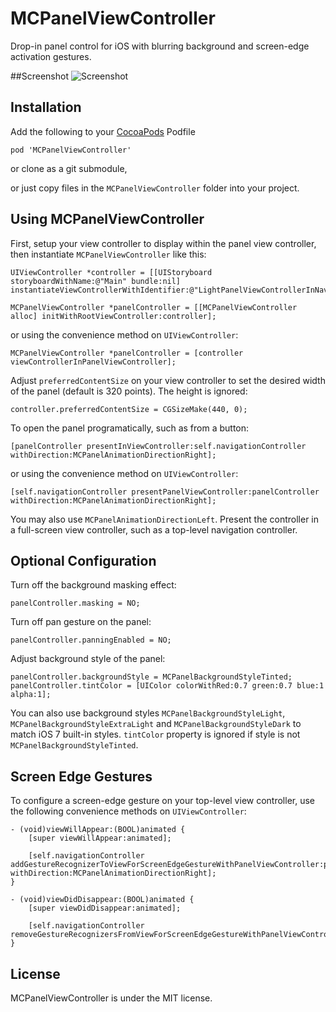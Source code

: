 MCPanelViewController
=====================

Drop-in panel control for iOS with blurring background and screen-edge activation gestures.


##Screenshot
![Screenshot](https://raw.github.com/matthewcheok/MCPanelViewController/master/screenshot.png "Example of MCPanelViewController")

## Installation

Add the following to your [CocoaPods](http://cocoapods.org/) Podfile

    pod 'MCPanelViewController'

or clone as a git submodule,

or just copy files in the ```MCPanelViewController``` folder into your project.

## Using MCPanelViewController

First, setup your view controller to display within the panel view controller, then instantiate `MCPanelViewController` like this:

    UIViewController *controller = [[UIStoryboard storyboardWithName:@"Main" bundle:nil] instantiateViewControllerWithIdentifier:@"LightPanelViewControllerInNavigationController"];

    MCPanelViewController *panelController = [[MCPanelViewController alloc] initWithRootViewController:controller];

or using the convenience method on `UIViewController`:

    MCPanelViewController *panelController = [controller viewControllerInPanelViewController];

Adjust `preferredContentSize` on your view controller to set the desired width of the panel (default is 320 points). The height is ignored:

    controller.preferredContentSize = CGSizeMake(440, 0);

To open the panel programatically, such as from a button:

    [panelController presentInViewController:self.navigationController withDirection:MCPanelAnimationDirectionRight];

or using the convenience method on `UIViewController`:

    [self.navigationController presentPanelViewController:panelController withDirection:MCPanelAnimationDirectionRight];

You may also use `MCPanelAnimationDirectionLeft`. Present the controller in a full-screen view controller, such as a top-level navigation controller.

## Optional Configuration

Turn off the background masking effect:

    panelController.masking = NO;

Turn off pan gesture on the panel:

    panelController.panningEnabled = NO;

Adjust background style of the panel:

    panelController.backgroundStyle = MCPanelBackgroundStyleTinted;
    panelController.tintColor = [UIColor colorWithRed:0.7 green:0.7 blue:1 alpha:1];

You can also use background styles `MCPanelBackgroundStyleLight`, `MCPanelBackgroundStyleExtraLight` and `MCPanelBackgroundStyleDark` to match iOS 7 built-in styles. `tintColor` property is ignored if style is not `MCPanelBackgroundStyleTinted`.

## Screen Edge Gestures

To configure a screen-edge gesture on your top-level view controller, use the following convenience methods on `UIViewController`:

    - (void)viewWillAppear:(BOOL)animated {
        [super viewWillAppear:animated];

        [self.navigationController addGestureRecognizerToViewForScreenEdgeGestureWithPanelViewController:panelController withDirection:MCPanelAnimationDirectionRight];
    }

    - (void)viewDidDisappear:(BOOL)animated {
        [super viewDidDisappear:animated];

        [self.navigationController removeGestureRecognizersFromViewForScreenEdgeGestureWithPanelViewController:panelController];
    }


## License

MCPanelViewController is under the MIT license.
